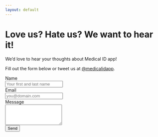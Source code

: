 ```yaml
---
layout: default
---
```


# Love us? Hate us? We want to hear it!

We’d love to hear your thoughts about Medical ID app!

Fill out the form below or tweet us at [@medicalidapp](https://twitter.com/medicalidapp).

<form class="form-horizontal" role="form" method="post" action="https://formspree.io/f/mgepykvz">
	<div class="form-group">
		<label for="name" class="col-sm-2 control-label">Name</label>
		<div class="col-sm-10">
			<input type="text" class="form-control" id="name" name="name" placeholder="Your first and last name" value="" required>
		</div>
	</div>
	<div class="form-group">
		<label for="email" class="col-sm-2 control-label">Email</label>
		<div class="col-sm-10">
			<input type="email" class="form-control" id="email" name="_replyto" placeholder="you@domain.com" value="" required>
		</div>
	</div>
	<div class="form-group">
		<label for="message" class="col-sm-2 control-label">Message</label>
		<div class="col-sm-10">
			<textarea class="form-control" rows="4" name="message"></textarea>
		</div>
	</div>
	<div class="form-group">
		<div class="col-sm-10 col-sm-offset-2">
			<input id="submit" name="submit" type="submit" value="Send" class="btn btn-primary">
		</div>
	</div>
	<input type="hidden" name="_format" value="plain" />
	<input type="hidden" name="_next" value="/thanks" />
</form>
